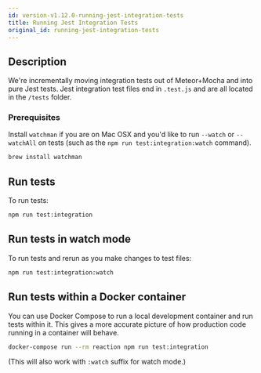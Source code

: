 ```yaml
---
id: version-v1.12.0-running-jest-integration-tests
title: Running Jest Integration Tests
original_id: running-jest-integration-tests
---
```


## Description

We're incrementally moving integration tests out of Meteor+Mocha and into pure Jest tests. Jest integration test files end in `.test.js` and are all located in the `/tests` folder.

### Prerequisites

Install `watchman` if you are on Mac OSX and you'd like to run `--watch` or `--watchAll` on tests (such as the `npm run test:integration:watch` command).

```sh
brew install watchman
```

## Run tests

To run tests:

```sh
npm run test:integration
```

## Run tests in watch mode

To run tests and rerun as you make changes to test files:

```sh
npm run test:integration:watch
```

## Run tests within a Docker container

You can use Docker Compose to run a local development container and run tests within it. This gives a more accurate picture of how production code running in a container will behave.

```sh
docker-compose run --rm reaction npm run test:integration
```

(This will also work with `:watch` suffix for watch mode.)
